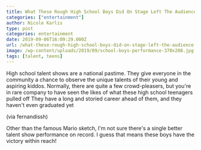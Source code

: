 ```yaml
---
title: What These Rough High School Boys Did On Stage Left The Audience In Total Awe
categories: ["entertainment"]
author: Nicole Karlis
type: post
categories: entertainment
date: 2019-09-06T16:09:29.000Z
url: /what-these-rough-high-school-boys-did-on-stage-left-the-audience-in-total-awe/
image: /wp-content/uploads/2019/09/school-boys-performance-370x208.jpg
tags: [talent, teens]
---
```


High school talent shows are a national pastime. They give everyone in the community a chance to observe the unique talents of their young and aspiring kiddos. Normally, there are quite a few crowd-pleasers, but you're in rare company to have seen the likes of what these high school teenagers pulled off They have a long and storied career ahead of them, and they haven't even graduated yet

(via fernandissh)

Other than the famous Mario sketch, I'm not sure there's a single better talent show performance on record. I guess that means these boys have the victory within reach!
